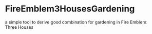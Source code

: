 # FireEmblem3HousesGardening
a simple tool to derive good combination for gardening in Fire Emblem: Three Houses
